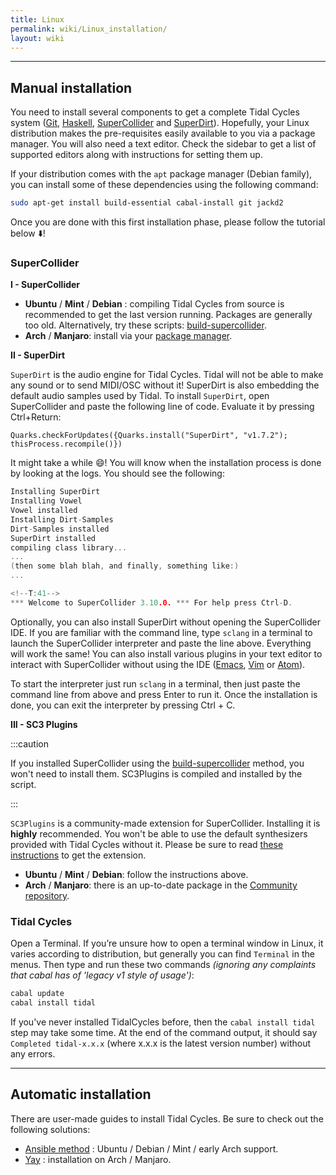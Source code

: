```yaml
---
title: Linux
permalink: wiki/Linux_installation/
layout: wiki
---
```


<translate>

-----

## Manual installation

You need to install several components to get a complete Tidal Cycles system ([Git](https://git-scm.com/), [Haskell](https://www.haskell.org/platform/), [SuperCollider](http://supercollider.github.io/download) and [SuperDirt](https://github.com/musikinformatik/SuperDirt)). Hopefully, your Linux distribution makes the pre-requisites easily available to you via a package manager. You will also need a text editor. Check the sidebar to get a list of supported editors along with instructions for setting them up.


If your distribution comes with the `apt` package manager (Debian family), you can install some of these dependencies using the following command:

```bash
sudo apt-get install build-essential cabal-install git jackd2
```

Once you are done with this first installation phase, please follow the tutorial below :arrow_down:!

### SuperCollider

**I - SuperCollider**

- **Ubuntu** / **Mint** / **Debian** : compiling Tidal Cycles from source is recommended to get the last version running. Packages are generally too old. Alternatively, try these scripts: [build-supercollider](https://github.com/lvm/build-supercollider).
- **Arch** / **Manjaro**: install via your [package manager](https://archlinux.org/packages/community/x86_64/supercollider/).

**II - SuperDirt**

`SuperDirt` is the audio engine for Tidal Cycles. Tidal will not be able to make any sound or to send MIDI/OSC without it! SuperDirt is also embedding the default audio samples used by Tidal. To install `SuperDirt`, open SuperCollider and paste the following line of code. Evaluate it by pressing Ctrl+Return:
```shell
Quarks.checkForUpdates({Quarks.install("SuperDirt", "v1.7.2"); thisProcess.recompile()})
```

It might take a while :smile:! You will know when the installation process is done by looking at the logs. You should see the following:


```c
Installing SuperDirt
Installing Vowel
Vowel installed
Installing Dirt-Samples
Dirt-Samples installed
SuperDirt installed
compiling class library...
...
(then some blah blah, and finally, something like:)
...

<!--T:41-->
*** Welcome to SuperCollider 3.10.0. *** For help press Ctrl-D.
```

Optionally, you can also install SuperDirt without opening the SuperCollider IDE. If you are familiar with the command line, type `sclang` in a terminal to launch the SuperCollider interpreter and paste the line above. Everything will work the same! You can also install various plugins in your text editor to interact with SuperCollider without using the IDE ([Emacs](https://github.com/supercollider/scel), [Vim](https://github.com/supercollider/scvim) or [Atom](https://atom.io/packages/supercollider)).

To start the interpreter just run `sclang` in a terminal, then just
paste the command line from above and press Enter to run it. Once the
installation is done, you can exit the interpreter by pressing Ctrl + C.


**III - SC3 Plugins**

:::caution

If you installed SuperCollider using the [build-supercollider](https://github.com/lvm/build-supercollider) method, you won't need to install them. SC3Plugins is compiled and installed by the script.

:::
  
  
`SC3Plugins` is a community-made extension for SuperCollider. Installing it is **highly** recommended. You won't be able to use the default synthesizers provided with Tidal Cycles without it. Please be sure to read [these instructions](https://supercollider.github.io/sc3-plugins/) to get the extension.

- **Ubuntu** / **Mint** / **Debian**: follow the instructions above.
- **Arch** / **Manjaro**: there is an up-to-date package in the [Community repository](https://archlinux.org/packages/community/x86_64/sc3-plugins/).


### Tidal Cycles

Open a Terminal. If you’re unsure how to open a terminal window in
Linux, it varies according to distribution, but generally you can find `Terminal`
in the menus. Then type and run these two commands *(ignoring any
complaints that cabal has of 'legacy v1 style of usage')*:
```bash
cabal update
cabal install tidal
```

If you've never installed TidalCycles before, then the
`cabal install tidal` step may take some time. At the end of the command
output, it should say `Completed tidal-x.x.x` (where x.x.x is the latest
version number) without any errors.


-----

## Automatic installation

There are user-made guides to install Tidal Cycles. Be sure to check out the following solutions:
- [Ansible method](https://club.tidalcycles.org/t/now-with-early-arch-manjaro-support-install-manage-upgrades-to-tidal-environment-with-a-single-command-on-ubuntu-debian-linux-mint-ansible-method/544) : Ubuntu / Debian / Mint / early Arch support.
- [Yay](https://roosnaflak.com/tech-and-research/install-tidal-cycles-on-arch-linux/) : installation on Arch / Manjaro.

</translate>
